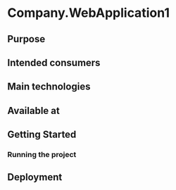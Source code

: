<!-- template available at https://gitlab.intility.no/Intility/readme-template -->

<!-- Badges -->
<!-- While not required, badges are recommended; and in particular pipeline status -->
<!-- Uncomment the below line and replace `project` with the path to your project (e.g. -->
<!-- `group[s]/project`). If you want the status for a different branch than `master`, change -->
<!-- the branch too.-->
<!-- [![pipeline status](https://gitlab.intility.no/<project>/master/pipeline.svg)](https://gitlab.intility.no/<project>/pipelines)   -->

<!------------------------------------------------------------------------------------>
<!-- REQUIRED -->
<!------------------------------------------------------------------------------------>

# Company.WebApplication1

<!-- Describe the project briefly here. -->
<!-- Also, unless it's clear: specify what type of project it is; API, library, application, collection of scripts, etc -->

## Purpose

<!-- What does the application do and why? What problem does it solve? -->

## Intended consumers

<!--  Who is the application intended for, and who can utilize its features? -->

## Main technologies

<!-- What are the main languages and frameworks are used in the project -->

## Available at

<!-- If the application is live, mention where it can be 'viewed' and where it is deployed, e.g. OpenShift, Azure etc. -->
<!-- For libraries, this might also include what package repository it's available at -->
<!-- If the project is an API or a library, where can I find documentation for it? -->

<!------------------------------------------------------------------------------------>
<!-- OPTIONAL -->
<!------------------------------------------------------------------------------------>

## Getting Started

<!--
Provide step by step instructions that will allow a new contributor to get a copy of the project up and running on their local machine.
Installation of common development tools such as `git`, `docker` and IDEs can be covered here, but is not necessary.

The granularity and extent of these instructions will depend on the size and type of the project,
but may extend to things such as platform specific steps, etc.
-->

### Running the project

<!-- Provide examples of how to run the project locally here, if applicable. -->
<!-- If the project can be run in multiple ways (Docker, Minishift, command line, etc), -->
<!-- it might be appropriate to have a section for each of them-->

## Deployment

<!-- Provide step by step instructions that explain the process of deploying the application in QA or Prod environments -->

<!-- If the project uses a CI/CD pipeline describe the high level concepts of the pipeline strategy here. -->
